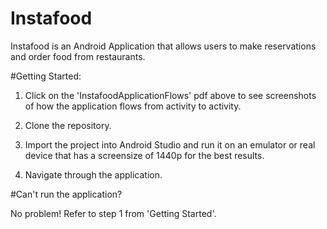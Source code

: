 # Instafood


Instafood is an Android Application that allows users to make reservations and order food from restaurants.

#Getting Started:

1. Click on the 'InstafoodApplicationFlows' pdf above to see screenshots of how the application flows from activity to activity.

2. Clone the repository.

3. Import the project into Android Studio and run it on an emulator or real device that has a screensize of 1440p for the best results.

4. Navigate through the application.


#Can't run the application? 

No problem! Refer to step 1 from 'Getting Started'.
